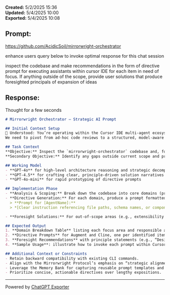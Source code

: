 **Created:** 5/2/2025 15:36  
**Updated:** 5/4/2025 10:00  
**Exported:** 5/4/2025 10:08  

## Prompt:
https://github.com/AcidicSoil/mirrorwright-orchestrator


enhance users query below to invoke optimal response for this chat session

inspect the codebase and make recommendations in the form of directive prompt for executing assistants within cursor IDE for each item in need of focus. If anything outside of the scope, provide user solutions that produce foresighted principals of expansion of ideas

## Response:
Thought for a few seconds

```markdown
# Mirrorwright Orchestrator – Strategic AI Prompt

## Initial Context Setup
🤖 Understood: You’re operating within the Cursor IDE multi‑agent ecosystem (Cline, Augment) under `.cursorrules`.  
We need to pivot from ad‑hoc code reviews to a structured, model‑aware directive framework that empowers each assistant to tackle precisely defined focus areas and surface expansion opportunities.

## Task Context
**Objective:** Inspect the `mirrorwright-orchestrator` codebase and, for each area requiring attention, generate a **directive prompt** tailored for the appropriate Cursor agent (Augment for optimization/refactoring, Cline for scaffolding/architecture).  
**Secondary Objective:** Identify any gaps outside current scope and propose **foresighted, principle‑driven solutions** to evolve the system’s strategic capabilities.

## Working Model
- **GPT‑4o** for high‑level architecture reasoning and strategic decomposition  
- **GPT‑4.5** for crafting clear, principle‑driven solution narratives  
- **GPT‑4o‑mini** for rapid prototyping of directive prompts

## Implementation Phase
- **Analysis & Scoping:** Break down the codebase into core domains (protocol storage, mode/ritual engine, execution engine, agent interface, CLI, logging).  
- **Directive Generation:** For each domain, produce a prompt formatted as:
  > **Prompt for [AgentName]:**  
  > *[Clear instruction referencing file paths, schema names, or component responsibilities]*

- **Foresight Solutions:** For out‑of‑scope areas (e.g., extensibility hooks, long‑term memory integration), deliver concise strategic recommendations and sample prompts for “future‑proofing” (e.g., “Prompt for Cline: scaffold a plugin interface to enable dynamic agent loading”).

## Expected Output
1. **Domain Breakdown Table** listing each focus area and responsible agent.  
2. **Directive Prompts** for Augment and Cline, one per identified item.  
3. **Foresight Recommendations** with principle statements (e.g., “Design for plugin extensibility to accommodate multi‑model ensemble checks”).  
4. **Sample Usage**: illustrate how to invoke each prompt within Cursor IDE (e.g., `tools/llm_api.py --prompt "Prompt for Augment: …"`).

## Additional Context or Constraints
- Retain backward compatibility with existing CLI commands.  
- Align with the Mirrorwright Protocol’s emphasis on “strategic alignment canvas” and “split‑vision logging” :contentReference[oaicite:0]{index=0}.  
- Leverage the Memory Bank for capturing reusable prompt templates and lessons.  
- Prioritize concise, actionable directives over lengthy expositions.  
```



---
Powered by [ChatGPT Exporter](https://www.chatgptexporter.com)